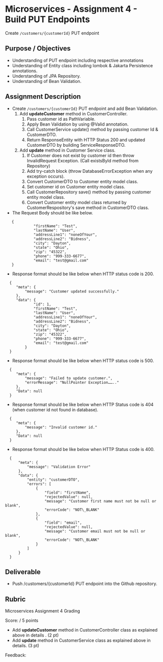 # Microservices - Assignment 4 - Build PUT Endpoints

Create `/customers/{customerId}` PUT endpoint

## Purpose / Objectives

- Understanding of PUT endpoint including respective annotations  
- Understanding of Entity class including lombok & Jakarta Persistence annotations.  
- Understanding of JPA Repository.  
- Understanding of Bean Validation.

## Assignment Description

* Create `/customers/{customerId}` PUT endpoint and add Bean Validation.
  1. Add **updateCustomer** method in CustomerController.
     1. Pass customer id as PathVariable.
     2. Apply Bean Validation by using @Valid annotation.
     3. Call CustomerService update() method by passing customer Id & CustomerDTO.
     4. Return ResponseEntity with HTTP Status 200 and updated CustomerDTO by building ServiceResponseDTO.
  2. Add **update** method in Customer Service class.
     1. If Customer does not exist by customer id then throw InvalidRequest Exception. (Call existsById method from Repository)
     2. Add try-catch block (throw DatabaseErrorException when any exception occurs).
     3. Convert CustomerDTO to Customer entity model class.
     4. Set customer id on Customer entity model class.
     5. Call CustomerRepository save() method by passing customer entity model class.
     6. Convert Customer entity model class returned by CustomerRespository's save method in CustomerDTO class.
* The Request Body should be like below.
```
   {  
             "firstName": "Test",  
             "lastName": "User",  
             "addressLine1": "noneOfYour",  
             "addressLine2": "Bidness",  
             "city": "Dayton",  
             "state": "Ohio",  
             "zip": "45322",  
             "phone": "999-333-6677",  
             "email": "test@gmail.com"  
   }
```
    
* Response format should be like below when HTTP status code is 200\.
```
  {  
     "meta": {  
         "message": "Customer updated successfully."  
     },  
     "data": {  
             "id": 1,  
             "firstName": "Test",  
             "lastName": "User",  
             "addressLine1": "noneOfYour",  
             "addressLine2": "Bidness",  
             "city": "Dayton",  
             "state": "Ohio",  
             "zip": "45322",  
             "phone": "999-333-6677",  
             "email": "test@gmail.com"  
         } 
  }
```
* Response format should be like below when HTTP status code is 500\.  
```
  {  
     "meta": {  
         "message": "Failed to update customer.",  
         "errorMessage": "NullPointer Exception…….."  
     },  
     "Data": null  
  }
```

* Response format should be like below when HTTP Status code is 404 (when customer id not found in database)\.
```
  {  
     "meta": {  
         "message": "Invalid customer id." 
     },  
     "Data": null  
  }
```
* Response format should be like below when HTTP Status code is 400\.
```
  {  
      "meta": {  
          "message": "Validation Error"  
      },  
      "data": {  
          "entity": "customerDTO",  
          "errors": [  
              {  
                  "field": "firstName",  
                  "rejectedValue": null,  
                  "message": "Customer first name must not be null or blank",  
                  "errorCode": "NOT\_BLANK"  
              },  
              {  
                  "field": "email",  
                  "rejectedValue": null,  
                  "message": "Customer email must not be null or blank",  
                  "errorCode": "NOT\_BLANK"  
              }  
          ]  
      }  
  }
```

## Deliverable

* Push /customers/{customerId} PUT endpoint into the Github repository.  
 
## Rubric

Microservices Assignment 4 Grading

Score:  / 5 points

- Add **updateCustomer** method in CustomerController class as explained above in details . (2 pt)
- Add **update** method in CustomerService class as explained above in details. (3 pt)

Feedback: 
